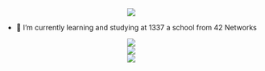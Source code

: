 
<div align="center"><img src="https://readme-typing-svg.herokuapp.com?color=%23000000&center=true&vCenter=true&multiline=true&height=100&lines=Hi+i'm+Mohsine+aka+m0hs1ne;a+passionate+programmer;studying+in+1337" /></div>

  


- 🌱 I’m currently learning and studying at 1337 a school from 42 Networks

<div align="center"><img src="https://badge42.herokuapp.com/api/stats/mel-hada?" /></div>
   
<div align="center"><img src="https://github-readme-stats.vercel.app/api/top-langs/?username=m0hs1ne" /></div>

<div align="center"><img src="https://spotify-github-profile.vercel.app/api/view?uid=31wgxkahtwpfmyhcl2moui5azrbm&cover_image=true&theme=default&bar_color=020af2&bar_color_cover=true" /></div>  

